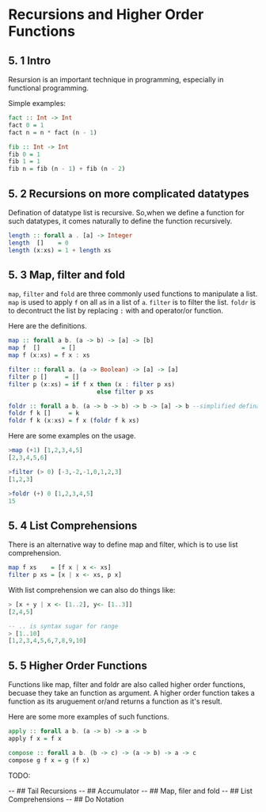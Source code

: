 # Recursions and Higher Order Functions

## 5. 1 Intro

Resursion is an important technique in programming, especially in functional programming.

Simple examples:

```haskell
fact :: Int -> Int
fact 0 = 1
fact n = n * fact (n - 1)

fib :: Int -> Int
fib 0 = 1
fib 1 = 1
fib n = fib (n - 1) + fib (n - 2)
```



## 5. 2 Recursions on more complicated datatypes

Defination of datatype list is recursive. So,when we define a function for such datatypes, it comes naturally to define the function recursively.

```haskell
length :: forall a . [a] -> Integer
length  []    = 0
length (x:xs) = 1 + length xs
```



## 5. 3 Map, filter and fold

`map`, `filter` and `fold` are three commonly used functions to manipulate a list. `map` is used to apply `f` on all `a`s in a list of `a`. `filter` is to filter the list. `foldr` is to decontruct the list by replacing `:` with and operator/or function.

Here are the definitions.

```haskell
map :: forall a b. (a -> b) -> [a] -> [b]
map f  []      = []
map f (x:xs) = f x : xs

filter :: forall a. (a -> Boolean) -> [a] -> [a]
filter p []     = []
filter p (x:xs) = if f x then (x : filter p xs)
                         else filter p xs

foldr :: forall a b. (a -> b -> b) -> b -> [a] -> b --simplified defination see typeclass for more info
foldr f k []     = k
foldr f k (x:xs) = f x (foldr f k xs)
```

Here are some examples on the usage.

```haskell
>map (+1) [1,2,3,4,5]
[2,3,4,5,6]

>filter (> 0) [-3,-2,-1,0,1,2,3]
[1,2,3]

>foldr (+) 0 [1,2,3,4,5]
15
```



## 5. 4 List Comprehensions

There is an alternative way to define map and filter, which is to use list comprehension.

```haskell
map f xs    = [f x | x <- xs]
filter p xs = [x | x <- xs, p x]
```

With list comprehension we can also do things like:

```haskell
> [x + y | x <- [1..2], y<- [1..3]]
[2,4,5]

-- .. is syntax sugar for range
> [1..10]
[1,2,3,4,5,6,7,8,9,10]

```



## 5. 5 Higher Order Functions

Functions like map, filter and foldr are also called higher order functions, becuase they take an function as argument. A higher order function takes a function as its aruguement or/and returns a function as it's result.

Here are some more examples of such functions.

```haskell
apply :: forall a b. (a -> b) -> a -> b
apply f x = f x

compose :: forall a b. (b -> c) -> (a -> b) -> a -> c
compose g f x = g (f x)
```


TODO:

-- ## Tail Recursions
-- ## Accumulator
-- ## Map, filer and fold
-- ## List Comprehensions
-- ## Do Notation
